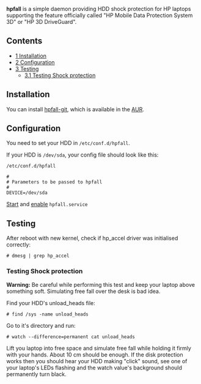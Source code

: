 **hpfall** is a simple daemon providing HDD shock protection for HP laptops supporting the feature officially called "HP Mobile Data Protection System 3D" or "HP 3D DriveGuard".

## Contents

*   [1 Installation](#Installation)
*   [2 Configuration](#Configuration)
*   [3 Testing](#Testing)
    *   [3.1 Testing Shock protection](#Testing_Shock_protection)

## Installation

You can install [hpfall-git](https://aur.archlinux.org/packages/hpfall-git/), which is available in the [AUR](/index.php/AUR "AUR").

## Configuration

You need to set your HDD in `/etc/conf.d/hpfall`.

If your HDD is `/dev/sda`, your config file should look like this:

 `/etc/conf.d/hpfall` 
```
#
# Parameters to be passed to hpfall
#
DEVICE=/dev/sda

```

[Start](/index.php/Start "Start") and [enable](/index.php/Enable "Enable") `hpfall.service`

## Testing

After reboot with new kernel, check if hp_accel driver was initialised correctly:

 `# dmesg | grep hp_accel` 

### Testing Shock protection

**Warning:** Be careful while performing this test and keep your laptop above something soft. Simulating free fall over the desk is bad idea.

Find your HDD's unload_heads file:

 `# find /sys -name unload_heads` 

Go to it's directory and run:

 `# watch --difference=permanent cat unload_heads` 

Lift you laptop into free space and simulate free fall while holding it firmly with your hands. About 10 cm should be enough. If the disk protection works then you should hear your HDD making "click" sound, see one of your laptop's LEDs flashing and the watch value's background should permanently turn black.